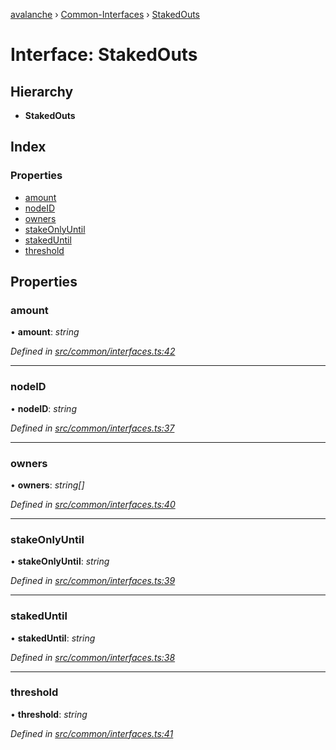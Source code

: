 [avalanche](../README.md) › [Common-Interfaces](../modules/common_interfaces.md) › [StakedOuts](common_interfaces.stakedouts.md)

# Interface: StakedOuts

## Hierarchy

* **StakedOuts**

## Index

### Properties

* [amount](common_interfaces.stakedouts.md#amount)
* [nodeID](common_interfaces.stakedouts.md#nodeid)
* [owners](common_interfaces.stakedouts.md#owners)
* [stakeOnlyUntil](common_interfaces.stakedouts.md#stakeonlyuntil)
* [stakedUntil](common_interfaces.stakedouts.md#stakeduntil)
* [threshold](common_interfaces.stakedouts.md#threshold)

## Properties

###  amount

• **amount**: *string*

*Defined in [src/common/interfaces.ts:42](https://github.com/ava-labs/avalanchejs/blob/5511161/src/common/interfaces.ts#L42)*

___

###  nodeID

• **nodeID**: *string*

*Defined in [src/common/interfaces.ts:37](https://github.com/ava-labs/avalanchejs/blob/5511161/src/common/interfaces.ts#L37)*

___

###  owners

• **owners**: *string[]*

*Defined in [src/common/interfaces.ts:40](https://github.com/ava-labs/avalanchejs/blob/5511161/src/common/interfaces.ts#L40)*

___

###  stakeOnlyUntil

• **stakeOnlyUntil**: *string*

*Defined in [src/common/interfaces.ts:39](https://github.com/ava-labs/avalanchejs/blob/5511161/src/common/interfaces.ts#L39)*

___

###  stakedUntil

• **stakedUntil**: *string*

*Defined in [src/common/interfaces.ts:38](https://github.com/ava-labs/avalanchejs/blob/5511161/src/common/interfaces.ts#L38)*

___

###  threshold

• **threshold**: *string*

*Defined in [src/common/interfaces.ts:41](https://github.com/ava-labs/avalanchejs/blob/5511161/src/common/interfaces.ts#L41)*
